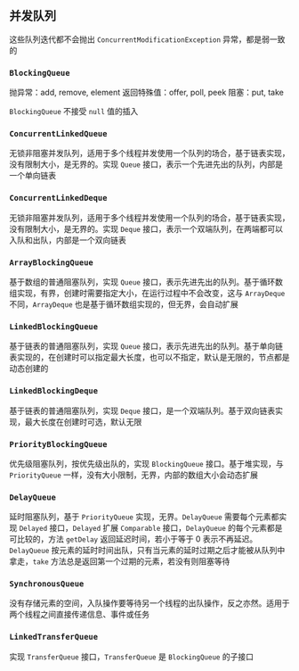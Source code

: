 ## 并发队列
这些队列迭代都不会抛出 `ConcurrentModificationException` 异常，都是弱一致的

### `BlockingQueue`
抛异常：add, remove, element
返回特殊值：offer, poll, peek
阻塞：put, take

`BlockingQueue` 不接受 `null` 值的插入

### `ConcurrentLinkedQueue`
无锁非阻塞并发队列，适用于多个线程并发使用一个队列的场合，基于链表实现，没有限制大小，是无界的。实现 `Queue` 接口，表示一个先进先出的队列，内部是一个单向链表

### `ConcurrentLinkedDeque`
无锁非阻塞并发队列，适用于多个线程并发使用一个队列的场合，基于链表实现，没有限制大小，是无界的。实现 `Deque` 接口，表示一个双端队列，在两端都可以入队和出队，内部是一个双向链表

### `ArrayBlockingQueue`
基于数组的普通阻塞队列，实现 `Queue` 接口，表示先进先出的队列。基于循环数组实现，有界，创建时需要指定大小，在运行过程中不会改变，这与 `ArrayDeque` 不同，`ArrayDeque` 也是基于循环数组实现的，但无界，会自动扩展

### `LinkedBlockingQueue`
基于链表的普通阻塞队列，实现 `Queue` 接口，表示先进先出的队列。基于单向链表实现的，在创建时可以指定最大长度，也可以不指定，默认是无限的，节点都是动态创建的

### `LinkedBlockingDeque`
基于链表的普通阻塞队列，实现 `Deque` 接口，是一个双端队列。基于双向链表实现，最大长度在创建时可选，默认无限

### `PriorityBlockingQueue`
优先级阻塞队列，按优先级出队的，实现 `BlockingQueue` 接口。基于堆实现，与 `PriorityQueue` 一样，没有大小限制，无界，内部的数组大小会动态扩展

### `DelayQueue`
延时阻塞队列，基于 `PriorityQueue` 实现，无界。`DelayQueue` 需要每个元素都实现 `Delayed` 接口，`Delayed` 扩展 `Comparable` 接口，`DelayQueue` 的每个元素都是可比较的，方法 `getDelay` 返回延迟时间，若小于等于 0 表示不再延迟。`DelayQueue` 按元素的延时时间出队，只有当元素的延时过期之后才能被从队列中拿走，`take` 方法总是返回第一个过期的元素，若没有则阻塞等待

### `SynchronousQueue`
没有存储元素的空间，入队操作要等待另一个线程的出队操作，反之亦然。适用于两个线程之间直接传递信息、事件或任务

### `LinkedTransferQueue`
实现 `TransferQueue` 接口，`TransferQueue` 是 `BlockingQueue` 的子接口